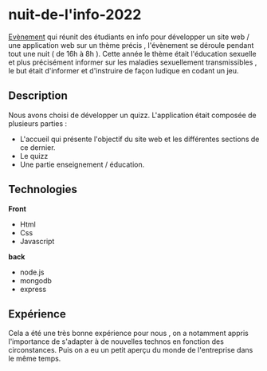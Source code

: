 # nuit-de-l'info-2022
[Evènement](https://www.nuitdelinfo.com/) qui réunit des étudiants en info pour développer un site web / une application web sur un thème précis , l'évènement se déroule pendant tout une nuit ( de 16h à 8h ). Cette année le thème était l'éducation sexuelle et plus précisément informer sur les maladies sexuellement transmissibles , le but était d'informer et d'instruire de façon ludique en codant un jeu.

## Description 
Nous avons choisi de développer un quizz. 
L'application était composée de plusieurs parties : 

 - L'accueil qui présente l'objectif du site web et les différentes sections de ce dernier.
 - Le quizz
 - Une partie enseignement / éducation.

 
## Technologies
**Front**
 - Html
 - Css
 - Javascript
 
**back**
 - node.js
 - mongodb
 - express
 
 ## Expérience
Cela a été une très bonne expérience pour nous , on a notamment appris l'importance de s'adapter à de nouvelles technos en fonction des circonstances. Puis on a eu un petit aperçu du monde de l'entreprise dans le même temps.
